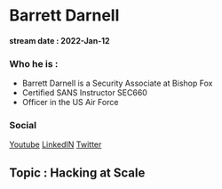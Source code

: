 # Barrett Darnell
#### stream date : 2022-Jan-12

### Who he is :
- Barrett Darnell is a Security Associate at Bishop Fox
- Certified SANS Instructor SEC660
- Officer in the US Air Force

### Social
[Youtube](https://www.youtube.com/watch?v=CL6aggNl2s4)
[LinkedIN](https://www.linkedin.com/in/barrett-darnell/)
[Twitter ](https://twitter.com/pwnEIP)

## Topic : Hacking at Scale




